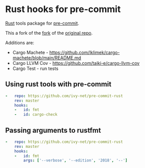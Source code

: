# Rust hooks for pre-commit

[Rust](https://www.rust-lang.org) tools package for [pre-commit](https://pre-commit.com).

This a fork of the [fork](https://github.com/tylerjw/pre-commit-rust) of the [original repo](https://github.com/doublify/pre-commit-rust/forks).

Additions are:
* Cargo Machete - https://github.com/lklimek/cargo-machete/blob/main/README.md
* Cargo LLVM Cov - https://github.com/taiki-e/cargo-llvm-cov
* Cargo Test - run tests

## Using rust tools with pre-commit

```yaml
-   repo: https://github.com/ivy-net/pre-commit-rust
    rev: master
    hooks:
    -   id: fmt
    -   id: cargo-check
```

## Passing arguments to rustfmt

```yaml
-   repo: https://github.com/ivy-net/pre-commit-rust
    rev: master
    hooks:
    -   id: fmt
        args: ['--verbose', '--edition', '2018', '--']
```
